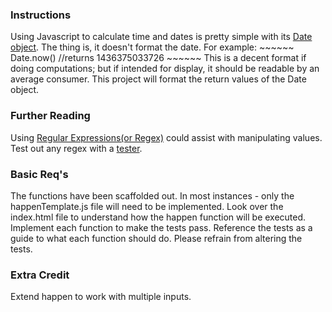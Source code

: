 ### Instructions

Using Javascript to calculate time and dates is pretty simple with its 
[Date object](https://developer.mozilla.org/en-US/docs/Web/JavaScript/Reference/Global_Objects/Date).
The thing is, it doesn't format the date. For example:
		~~~~~~
		Date.now() //returns 1436375033726
		~~~~~~
This is a decent format if doing computations; but if intended for display, it should
be readable by an average consumer.
This project will format the return values of the Date object.

### Further Reading
Using [Regular Expressions(or Regex)](https://en.wikipedia.org/wiki/Regular_expression) could
assist with manipulating values. Test out any regex with a [tester](https://regex101.com/).

### Basic Req's

The functions have been scaffolded out.
In most instances - only the happenTemplate.js file will need to be implemented.
Look over the index.html file to understand how the happen function will be executed.
Implement each function to make the tests pass. Reference the tests as a guide to what
each function should do. Please refrain from altering the tests.


### Extra Credit
Extend happen to work with multiple inputs.
